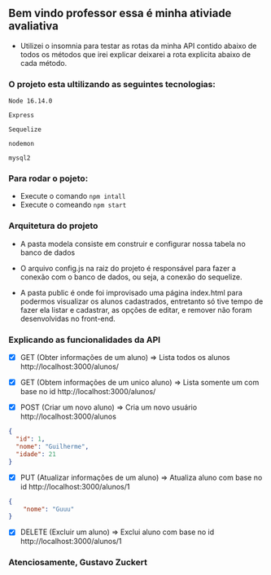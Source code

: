 ## Bem vindo professor essa é minha ativiade avaliativa
- Utilizei o insomnia para testar as rotas da minha API contido abaixo de todos os métodos que irei explicar deixarei a rota explicita abaixo de cada método.

### O projeto esta ultilizando as seguintes tecnologias:

`Node 16.14.0`

`Express`

`Sequelize`

`nodemon`

`mysql2`

### Para rodar o pojeto:
- Execute o comando 
`npm intall`
- Execute o comeando 
`npm start`

### Arquitetura do projeto
- A pasta modela consiste em construir e configurar nossa tabela no banco de dados

- O arquivo config.js na raiz do projeto é responsável para fazer a conexão com o banco de dados, ou seja, a conexão do sequelize.

- A pasta public é onde foi improvisado uma página index.html para podermos visualizar os alunos cadastrados, entretanto só tive tempo de fazer ela listar e cadastrar, as opções de editar, e remover não foram desenvolvidas no front-end.

### Explicando as funcionalidades da API

- [x] GET (Obter informações de um aluno) => Lista todos os alunos 
http://localhost:3000/alunos/

- [x] GET (Obtem informações de um unico aluno) => Lista somente um com base no id
http://localhost:3000/alunos/

- [x] POST (Criar um novo aluno) => Cria um novo usuário
http://localhost:3000/alunos
```json
{
  "id": 1,
  "nome": "Guilherme",
  "idade": 21
}
```

- [x] PUT (Atualizar informações de um aluno) => Atualiza aluno com base no id
http://localhost:3000/alunos/1
```json
{
	"nome": "Guuu"
}
```

- [x] DELETE (Excluir um aluno) => Exclui aluno com base no id
http://localhost:3000/alunos/1

### Atenciosamente, Gustavo Zuckert
